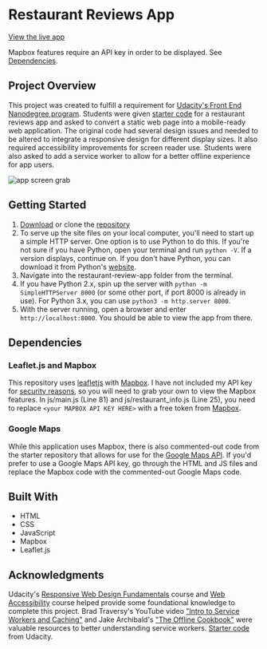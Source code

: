 # Restaurant Reviews App

[View the live app](https://mattdahlseid.github.io/restaurant-review-app/)

Mapbox features require an API key in order to be displayed. See [Dependencies](https://mattdahlseid.github.io/restaurant-review-app/).

## Project Overview
This project was created to fulfill a requirement for [Udacity's Front End Nanodegree program](https://www.udacity.com/course/front-end-web-developer-nanodegree--nd001). Students were given [starter code](https://github.com/udacity/mws-restaurant-stage-1) for a restaurant reviews app and asked to convert a static web page into a mobile-ready web application. The original code had several design issues and needed to be altered to integrate a responsive design for different display sizes. It also required accessibility improvements for screen reader use. Students were also asked to add a service worker to allow for a better offline experience for app users.

<img src="https://preview.ibb.co/jSm3Cz/app_grab.png" alt="app screen grab" border="0">

## Getting Started
1. [Download](https://github.com/mattdahlseid/restaurant-review-app/archive/master.zip) or clone the [repository](https://github.com/mattdahlseid/restaurant-review-app)
2. To serve up the site files on your local computer, you'll need to start up a simple HTTP server. One option is to use Python to do this. If you're not sure if you have Python, open your terminal and run `python -V`. If a version displays, continue on. If you don't have Python, you can download it from Python's [website](https://www.python.org/). 
3. Navigate into the restaurant-review-app folder from the terminal.
4. If you have Python 2.x, spin up the server with `python -m SimpleHTTPServer 8000` (or some other port, if port 8000 is already in use). For Python 3.x, you can use `python3 -m http.server 8000`.
5. With the server running, open a browser and enter `http://localhost:8000`. You should be able to view the app from there.

## Dependencies 
### Leaflet.js and Mapbox
This repository uses [leafletjs](https://leafletjs.com/) with [Mapbox](https://www.mapbox.com/). I have not included my API key for [security reasons](https://medium.freecodecamp.org/how-to-securely-store-api-keys-4ff3ea19ebda), so you will need to grab your own to view the Mapbox features. In js/main.js (Line 81) and js/restaurant_info.js (Line 25), you need to replace `<your MAPBOX API KEY HERE>` with a free token from [Mapbox](https://www.mapbox.com/).

### Google Maps
While this application uses Mapbox, there is also commented-out code from the starter repository that allows for use for the [Google Maps API](https://developers.google.com/maps/documentation/javascript/get-api-key). If you'd prefer to use a Google Maps API key, go through the HTML and JS files and replace the Mapbox code with the commented-out Google Maps code.

## Built With
* HTML
* CSS
* JavaScript
* Mapbox
* Leaflet.js

## Acknowledgments
Udacity's [Responsive Web Design Fundamentals](https://www.udacity.com/course/responsive-web-design-fundamentals--ud893) course and [Web Accessibility](https://www.udacity.com/course/web-accessibility--ud891) course helped provide some foundational knowledge to complete this project. Brad Traversy's YouTube video ["Intro to Service Workers and Caching"](https://www.youtube.com/watch?v=ksXwaWHCW6k) and Jake Archibald's ["The Offline Cookbook"](https://developers.google.com/web/fundamentals/instant-and-offline/offline-cookbook/) were valuable resources to better understanding service workers.
[Starter code](https://github.com/udacity/mws-restaurant-stage-1) from Udacity.
